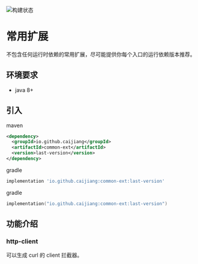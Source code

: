 ![构建状态](https://github.com/caijiang/common-ext/actions/workflows/main.yaml/badge.svg)
# 常用扩展

不包含任何运行时依赖的常用扩展，尽可能提供你每个入口的运行依赖版本推荐。

## 环境要求

- java 8+

## 引入

maven

```xml
<dependency>
  <groupId>io.github.caijiang</groupId>
  <artifactId>common-ext</artifactId>
  <version>last-version</version>
</dependency>
```

gradle

```groovy
implementation 'io.github.caijiang:common-ext:last-version'
```

gradle

```kotlin
implementation("io.github.caijiang:common-ext:last-version")
```

## 功能介绍

### http-client

可以生成 curl 的 client 拦截器。